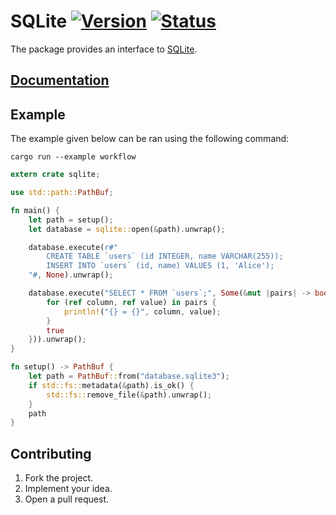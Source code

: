# SQLite [![Version][version-img]][version-url] [![Status][status-img]][status-url]

The package provides an interface to [SQLite][1].

## [Documentation][doc]

## Example

The example given below can be ran using the following command:

```
cargo run --example workflow
```

```rust
extern crate sqlite;

use std::path::PathBuf;

fn main() {
    let path = setup();
    let database = sqlite::open(&path).unwrap();

    database.execute(r#"
        CREATE TABLE `users` (id INTEGER, name VARCHAR(255));
        INSERT INTO `users` (id, name) VALUES (1, 'Alice');
    "#, None).unwrap();

    database.execute("SELECT * FROM `users`;", Some(&mut |pairs| -> bool {
        for (ref column, ref value) in pairs {
            println!("{} = {}", column, value);
        }
        true
    })).unwrap();
}

fn setup() -> PathBuf {
    let path = PathBuf::from("database.sqlite3");
    if std::fs::metadata(&path).is_ok() {
        std::fs::remove_file(&path).unwrap();
    }
    path
}
```

## Contributing

1. Fork the project.
2. Implement your idea.
3. Open a pull request.

[1]: https://www.sqlite.org

[version-img]: https://img.shields.io/crates/v/sqlite.svg
[version-url]: https://crates.io/crates/sqlite
[status-img]: https://travis-ci.org/stainless-steel/sqlite.svg?branch=master
[status-url]: https://travis-ci.org/stainless-steel/sqlite
[doc]: https://stainless-steel.github.io/sqlite
